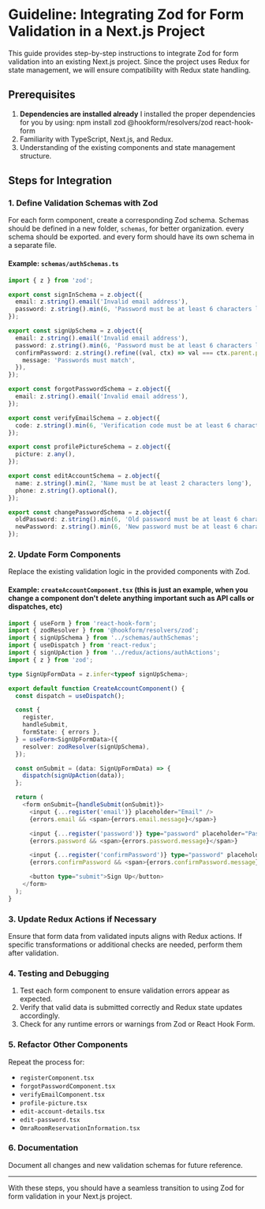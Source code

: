 # Guideline: Integrating Zod for Form Validation in a Next.js Project

This guide provides step-by-step instructions to integrate Zod for form validation into an existing Next.js project. Since the project uses Redux for state management, we will ensure compatibility with Redux state handling.

## Prerequisites

1. **Dependencies are installed already** 
I installed the proper dependencies for you by using: npm install zod @hookform/resolvers/zod react-hook-form
2. Familiarity with TypeScript, Next.js, and Redux.
3. Understanding of the existing components and state management structure.

## Steps for Integration

### 1. Define Validation Schemas with Zod

For each form component, create a corresponding Zod schema. Schemas should be defined in a new folder, `schemas`, for better organization. every schema should be exported. and every form should have its own schema in a separate file.

#### Example: `schemas/authSchemas.ts`

```typescript
import { z } from 'zod';

export const signInSchema = z.object({
  email: z.string().email('Invalid email address'),
  password: z.string().min(6, 'Password must be at least 6 characters long'),
});

export const signUpSchema = z.object({
  email: z.string().email('Invalid email address'),
  password: z.string().min(6, 'Password must be at least 6 characters long'),
  confirmPassword: z.string().refine((val, ctx) => val === ctx.parent.password, {
    message: 'Passwords must match',
  }),
});

export const forgotPasswordSchema = z.object({
  email: z.string().email('Invalid email address'),
});

export const verifyEmailSchema = z.object({
  code: z.string().min(6, 'Verification code must be at least 6 characters long'),
});

export const profilePictureSchema = z.object({
  picture: z.any(),
});

export const editAccountSchema = z.object({
  name: z.string().min(2, 'Name must be at least 2 characters long'),
  phone: z.string().optional(),
});

export const changePasswordSchema = z.object({
  oldPassword: z.string().min(6, 'Old password must be at least 6 characters long'),
  newPassword: z.string().min(6, 'New password must be at least 6 characters long'),
});

```

### 2. Update Form Components

Replace the existing validation logic in the provided components with Zod.

#### Example: `createAccountComponent.tsx` (this is just an example, when you change a component don't delete anything important such as API calls or dispatches, etc)

```typescript
import { useForm } from 'react-hook-form';
import { zodResolver } from '@hookform/resolvers/zod';
import { signUpSchema } from '../schemas/authSchemas';
import { useDispatch } from 'react-redux';
import { signUpAction } from '../redux/actions/authActions';
import { z } from 'zod';

type SignUpFormData = z.infer<typeof signUpSchema>;

export default function CreateAccountComponent() {
  const dispatch = useDispatch();

  const {
    register,
    handleSubmit,
    formState: { errors },
  } = useForm<SignUpFormData>({
    resolver: zodResolver(signUpSchema),
  });

  const onSubmit = (data: SignUpFormData) => {
    dispatch(signUpAction(data));
  };

  return (
    <form onSubmit={handleSubmit(onSubmit)}>
      <input {...register('email')} placeholder="Email" />
      {errors.email && <span>{errors.email.message}</span>}

      <input {...register('password')} type="password" placeholder="Password" />
      {errors.password && <span>{errors.password.message}</span>}

      <input {...register('confirmPassword')} type="password" placeholder="Confirm Password" />
      {errors.confirmPassword && <span>{errors.confirmPassword.message}</span>}

      <button type="submit">Sign Up</button>
    </form>
  );
}
```

### 3. Update Redux Actions if Necessary
Ensure that form data from validated inputs aligns with Redux actions. If specific transformations or additional checks are needed, perform them after validation.

### 4. Testing and Debugging

1. Test each form component to ensure validation errors appear as expected.
2. Verify that valid data is submitted correctly and Redux state updates accordingly.
3. Check for any runtime errors or warnings from Zod or React Hook Form.

### 5. Refactor Other Components
Repeat the process for:
- `registerComponent.tsx`
- `forgotPasswordComponent.tsx`
- `verifyEmailComponent.tsx`
- `profile-picture.tsx`
- `edit-account-details.tsx`
- `edit-password.tsx`
- `OmraRoomReservationInformation.tsx`

### 6. Documentation
Document all changes and new validation schemas for future reference.

---

With these steps, you should have a seamless transition to using Zod for form validation in your Next.js project.
